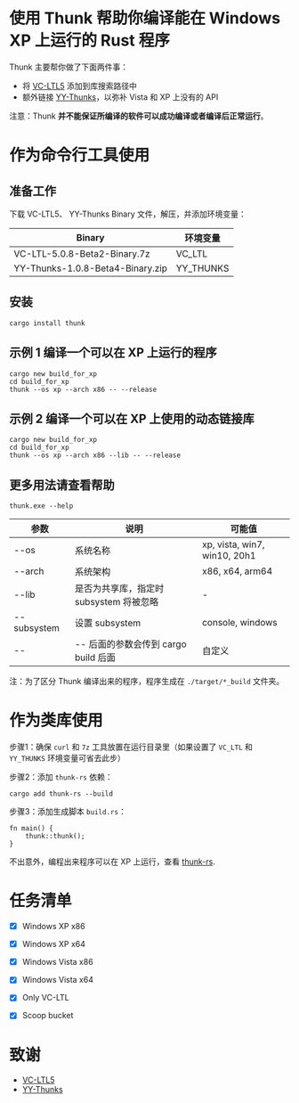 # 使用 Thunk 帮助你编译能在 Windows XP 上运行的 Rust 程序

Thunk 主要帮你做了下面两件事：

 - 将 [VC-LTL5](https://github.com/Chuyu-Team/VC-LTL5) 添加到库搜索路径中
 - 额外链接 [YY-Thunks](https://github.com/Chuyu-Team/YY-Thunks)，以弥补 Vista 和 XP 上没有的 API

注意：Thunk **并不能保证所编译的软件可以成功编译或者编译后正常运行**。

# 作为命令行工具使用

## 准备工作

下载 VC-LTL5、 YY-Thunks Binary 文件，解压，并添加环境变量：

| Binary | 环境变量 |
| --- | ---|
| VC-LTL-5.0.8-Beta2-Binary.7z | VC_LTL |
| YY-Thunks-1.0.8-Beta4-Binary.zip | YY_THUNKS |

## 安装

```
cargo install thunk
```

## 示例 1 编译一个可以在 XP 上运行的程序

```
cargo new build_for_xp
cd build_for_xp
thunk --os xp --arch x86 -- --release
```

## 示例 2 编译一个可以在 XP 上使用的动态链接库

```
cargo new build_for_xp
cd build_for_xp
thunk --os xp --arch x86 --lib -- --release
```

## 更多用法请查看帮助

```
thunk.exe --help
```

| 参数 | 说明 | 可能值 |
| --- | --- | --- |
| --os | 系统名称 | xp, vista, win7, win10, 20h1 |
| --arch | 系统架构 | x86, x64, arm64 |
| --lib | 是否为共享库，指定时 subsystem 将被忽略 | - |
| --subsystem | 设置 subsystem | console, windows |
| -- | -- 后面的参数会传到 cargo build 后面 | 自定义 |

注：为了区分 Thunk 编译出来的程序，程序生成在 `./target/*_build` 文件夹。

# 作为类库使用

步骤1：确保 `curl` 和 `7z` 工具放置在运行目录里（如果设置了 `VC_LTL` 和 `YY_THUNKS` 环境变量可省去此步）

步骤2：添加 `thunk-rs` 依赖：

```
cargo add thunk-rs --build
```

步骤3：添加生成脚本 `build.rs`：

```
fn main() {
    thunk::thunk();
}
```

不出意外，编程出来程序可以在 XP 上运行，查看 [thunk-rs](./thunk-rs/README.md).


# 任务清单

 - [x] Windows XP x86
 - [x] Windows XP x64
 - [x] Windows Vista x86
 - [x] Windows Vista x64
 - [x] Only VC-LTL
 - [x] Scoop bucket


# 致谢
 
 - [VC-LTL5](https://github.com/Chuyu-Team/VC-LTL5)
 - [YY-Thunks](https://github.com/Chuyu-Team/YY-Thunks)
